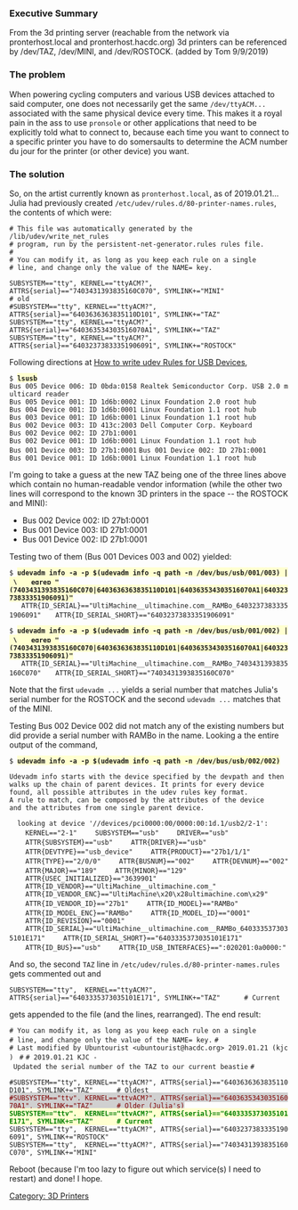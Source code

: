 ### Executive Summary

From the 3d printing server (reachable from the network via
pronterhost.local and pronterhost.hacdc.org) 3d printers can be
referenced by /dev/TAZ, /dev/MINI, and /dev/ROSTOCK. (added by Tom
9/9/2019)

### The problem

When powering cycling computers and various USB devices attached to said
computer, one does not necessarily get the same `/dev/ttyACM...`
associated with the same physical device every time. This makes it a
royal pain in the ass to use `pronsole` or other applications that need
to be explicitly told what to connect to, because each time you want to
connect to a specific printer you have to do somersaults to determine
the ACM number du jour for the printer (or other device) you want.

### The solution

So, on the artist currently known as `pronterhost.local`, as of
2019.01.21... Julia had previously created
`/etc/udev/rules.d/80-printer-names.rules`, the contents of which were:

    # This file was automatically generated by the /lib/udev/write_net_rules
    # program, run by the persistent-net-generator.rules rules file.
    #
    # You can modify it, as long as you keep each rule on a single
    # line, and change only the value of the NAME= key.

    SUBSYSTEM=="tty", KERNEL=="ttyACM?", ATTRS{serial}=="7403431393835160C070", SYMLINK+="MINI"
    # old
    #SUBSYSTEM=="tty", KERNEL=="ttyACM?", ATTRS{serial}=="6403636363835110D101", SYMLINK+="TAZ"
    SUBSYSTEM=="tty", KERNEL=="ttyACM?", ATTRS{serial}=="640363534303516070A1", SYMLINK+="TAZ"
    SUBSYSTEM=="tty", KERNEL=="ttyACM?", ATTRS{serial}=="64032373833351906091", SYMLINK+="ROSTOCK"

Following directions at [How to write udev Rules for USB
Devices](https://weininger.net/how-to-write-udev-rules-for-usb-devices.html),

`$ `<span style="font-weight:bold; background:#ffffd0;">`lsusb`</span>
`Bus 005 Device 006: ID 0bda:0158 Realtek Semiconductor Corp. USB 2.0 multicard reader`
`Bus 005 Device 001: ID 1d6b:0002 Linux Foundation 2.0 root hub`
`Bus 004 Device 001: ID 1d6b:0001 Linux Foundation 1.1 root hub`
`Bus 003 Device 001: ID 1d6b:0001 Linux Foundation 1.1 root hub`
`Bus 002 Device 003: ID 413c:2003 Dell Computer Corp. Keyboard`
`Bus 002 Device 002: ID 27b1:0001`
`Bus 002 Device 001: ID 1d6b:0001 Linux Foundation 1.1 root hub`
`Bus 001 Device 003: ID 27b1:0001`
`Bus 001 Device 002: ID 27b1:0001`
`Bus 001 Device 001: ID 1d6b:0001 Linux Foundation 1.1 root hub`

I'm going to take a guess at the new TAZ being one of the three lines
above which contain no human-readable vendor information (while the
other two lines will correspond to the known 3D printers in the space --
the ROSTOCK and MINI):

- Bus 002 Device 002: ID 27b1:0001
- Bus 001 Device 003: ID 27b1:0001
- Bus 001 Device 002: ID 27b1:0001

Testing two of them (Bus 001 Devices 003 and 002) yielded:

`$ `<span style="font-weight:bold; background:#ffffd0;">`udevadm info -a -p $(udevadm info -q path -n /dev/bus/usb/001/003) | \`
`   egrep "(7403431393835160C070|6403636363835110D101|640363534303516070A1|64032373833351906091)"`</span>
`   ATTR{ID_SERIAL}=="UltiMachine__ultimachine.com__RAMBo_64032373833351906091"`
`   ATTR{ID_SERIAL_SHORT}=="64032373833351906091"`

`$ `<span style="font-weight:bold; background:#ffffd0;">`udevadm info -a -p $(udevadm info -q path -n /dev/bus/usb/001/002) | \`
`   egrep "(7403431393835160C070|6403636363835110D101|640363534303516070A1|64032373833351906091)"`</span>
`   ATTR{ID_SERIAL}=="UltiMachine__ultimachine.com__RAMBo_7403431393835160C070"`
`   ATTR{ID_SERIAL_SHORT}=="7403431393835160C070"`

Note that the first `udevadm ...` yields a serial number that matches
Julia's serial number for the ROSTOCK and the second `udevadm ...`
matches that of the MINI.

Testing Bus 002 Device 002 did not match any of the existing numbers but
did provide a serial number with RAMBo in the name. Looking a the entire
output of the command,

`$ `<span style="font-weight:bold; background:#ffffd0;">`udevadm info -a -p $(udevadm info -q path -n /dev/bus/usb/002/002)`</span>

`Udevadm info starts with the device specified by the devpath and then`
`walks up the chain of parent devices. It prints for every device`
`found, all possible attributes in the udev rules key format.`
`A rule to match, can be composed by the attributes of the device`
`and the attributes from one single parent device.`

`  looking at device '//devices/pci0000:00/0000:00:1d.1/usb2/2-1':`
`    KERNEL=="2-1"`
`    SUBSYSTEM=="usb"`
`    DRIVER=="usb"`
`    ATTR{SUBSYSTEM}=="usb"`
`    ATTR{DRIVER}=="usb"`
`    ATTR{DEVTYPE}=="usb_device"`
`    ATTR{PRODUCT}=="27b1/1/1"`
`    ATTR{TYPE}=="2/0/0"`
`    ATTR{BUSNUM}=="002"`
`    ATTR{DEVNUM}=="002"`
`    ATTR{MAJOR}=="189"`
`    ATTR{MINOR}=="129"`
`    ATTR{USEC_INITIALIZED}=="3639901"`
`    ATTR{ID_VENDOR}=="UltiMachine__ultimachine.com_"`
`    ATTR{ID_VENDOR_ENC}=="UltiMachine\x20\x28ultimachine.com\x29"`
`    ATTR{ID_VENDOR_ID}=="27b1"`
`    ATTR{ID_MODEL}=="RAMBo"`
`    ATTR{ID_MODEL_ENC}=="RAMBo"`
`    ATTR{ID_MODEL_ID}=="0001"`
`    ATTR{ID_REVISION}=="0001"`
`    ATTR{ID_SERIAL}=="UltiMachine__ultimachine.com__RAMBo_6403335373035101E171"`
`    ATTR{ID_SERIAL_SHORT}=="6403335373035101E171"`
`    ATTR{ID_BUS}=="usb"`
`    ATTR{ID_USB_INTERFACES}==":020201:0a0000:"`

And so, the second `TAZ` line in
`/etc/udev/rules.d/80-printer-names.rules` gets commented out and

    SUBSYSTEM=="tty",  KERNEL=="ttyACM?", ATTRS{serial}=="6403335373035101E171", SYMLINK+="TAZ"      # Current

gets appended to the file (and the lines, rearranged). The end result:

`# You can modify it, as long as you keep each rule on a single`
`# line, and change only the value of the NAME= key.`
`#`
`# Last modified by Ubuntourist <ubuntourist@hacdc.org> 2019.01.21 (kjc) `
`#`
`# 2019.01.21 KJC - Updated the serial number of the TAZ to our current beastie`
`#`

`#SUBSYSTEM=="tty", KERNEL=="ttyACM?", ATTRS{serial}=="6403636363835110D101", SYMLINK+="TAZ"      # Oldest`
<span style="color:#7f0000; background:#d0d0d0;">`#SUBSYSTEM=="tty", KERNEL=="ttyACM?", ATTRS{serial}=="640363534303516070A1", SYMLINK+="TAZ"      # Older (Julia's)`</span>
<span style="color:#007f00; background:#ffffd0; font-weight:bold;">`SUBSYSTEM=="tty",  KERNEL=="ttyACM?", ATTRS{serial}=="6403335373035101E171", SYMLINK+="TAZ"      # Current`</span>
`SUBSYSTEM=="tty",  KERNEL=="ttyACM?", ATTRS{serial}=="64032373833351906091", SYMLINK+="ROSTOCK"`
`SUBSYSTEM=="tty",  KERNEL=="ttyACM?", ATTRS{serial}=="7403431393835160C070", SYMLINK+="MINI"`

Reboot (because I'm too lazy to figure out which service(s) I need to
restart) and done! I hope.

[Category: 3D Printers](Category:_3D_Printers "wikilink")